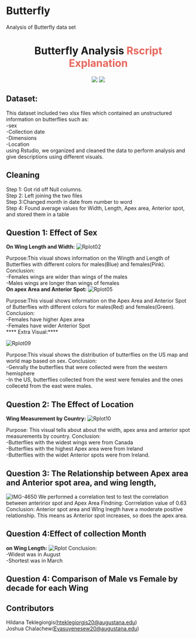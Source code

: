 # Butterfly
Analysis of Butterfly data set


<h1 align="center"> Butterfly Analysis
     <a style="color:#E7655A;"> Rscript Explanation</a>
</h1>

<p align="center">  
<a><img src="https://img.shields.io/github/stars/FitBeatDepresso?label=Organization%20Stars&style=social"></a>     
<a href="https://opensource.org/licenses/MIT"><img src="https://img.shields.io/badge/license-MIT-blue.svg"></a>
</p>


## Dataset: 
This dataset included two xlsx files which contained an unstructured information on butterflies such as:<br>
     -sex<br>
     -Collection date<br>
     -Dimensions<br>
     -Location<br>
using Rstudio, we organized and cleaned the data to perform analysis and give descriptions using different visuals.
## Cleaning
 Step 1: Got rid off Null columns.<br>
 Step 2: Left joining the two files<br>
 Step 3:Changed month in date from number to word<br>
 Step 4: Found average values for Width, Length, Apex area, Anterior spot, and stored them in a table<br>


 ## Question 1: Effect of Sex 
 **On Wing Length and Width:**
 ![Rplot02](https://user-images.githubusercontent.com/108307724/207140937-aeabdb32-b60b-43e4-8484-c35dc89c43e8.png)
 
 Purpose:This visual shows information on the Wingth and Length of Butterflies with different colors for males(Blue) and females(Pink). 
Conclusion:<br>
-Females wings are wider than wings of the males<br>
-Males wings are longer than wings of females<br>
**On apex Area and Anterior Spot:**
 ![Rplot05](https://user-images.githubusercontent.com/108307724/207142182-63dfdbd5-43a2-424b-b00f-4f4a962df130.png)

Purpose:This visual shows information on the Apex Area and Anterior Spot of Butterflies with different colors for males(Red) and females(Green). 
Conclusion:<br>
-Females have higher Apex area<br>
-Females have wider Anterior Spot<br>
**** Extra Visual:****

![Rplot09](https://user-images.githubusercontent.com/108307724/207144114-1edfb004-d486-4c0a-9d18-cf13b7b8bd83.png)

Purpose:This visual shows the distribution of butterflies on the US map and world map based on sex. 
Conclusion:<br>
-Genrally the butterflies that were collected were from the western hemisphere<br>
-In the US, butterflies collected from the west were females and the ones collecetd from the east were males.<br>

 ## Question 2: The Effect of Location
 **Wing Measurement by Country:**
 ![Rplot10](https://user-images.githubusercontent.com/108307724/207145147-ed81ab58-8d50-4b8b-8bae-81b521b08e39.png)

Purpose: This visual tells about about the width, apex area and anterior spot measurements by country.
Conclusion:<br>
-Butterflies with the widest wings were from Canada<br>
-Butterflies with the highest Apex area were from Ireland<br>
-Butterflies with the widet Anterior spots were from Ireland.<br>

 ## Question 3: The Relationship between Apex area and Anterior spot area, and wing length,
 ![IMG-4650](https://user-images.githubusercontent.com/108307724/207147357-a7d0c39d-bb54-44a7-b0dd-1a2537c79a17.jpg)
We performed a correlation test to test the correlation between anteririor spot and Apex Area
Findning: Corrrelation value of 0.63
Conclusion: Anterior spot area and WIng lnegth have a moderate positive relationship. This means as Anterior spot increases, so does the apex area.
## Question 4:Effect of collection Month
**on Wing Length:**
![Rplot](https://user-images.githubusercontent.com/108307724/207148516-be0576c3-2352-43e4-b763-fe13765b021b.png)
Conclusion: <br>
-Widest was in August<br>
-Shortest was in March<br>

## Question 4: Comparison of Male vs Female by decade for each Wing






## Contributors
Hildana Teklegiorgis(hteklegiorgis20@augustana.edu)<br>
Joshua Chalachew(Eyasuyenesew20@augustana.edu)<br>



